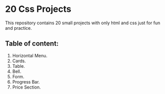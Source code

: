 # 20 Css Projects

This repository contains 20 small projects with only html and css just for fun and practice.

## Table of content:

1. Horizontal Menu.
2. Cards.
3. Table.
4. Bell.
5. Form.
6. Progress Bar.
7. Price Section.
